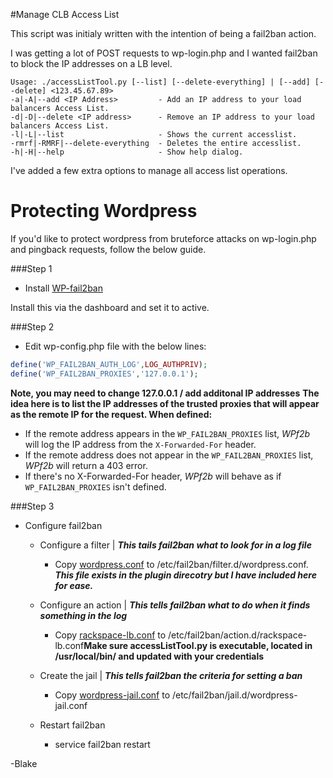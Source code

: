 #Manage CLB Access List

This script was initialy written with the intention of being a fail2ban action.

I was getting a lot of POST requests to wp-login.php and I wanted fail2ban to block the IP addresses on a LB level.

```text
Usage: ./accessListTool.py [--list] [--delete-everything] | [--add] [--delete] <123.45.67.89>
-a|-A|--add <IP Address>         - Add an IP address to your load balancers Access List.
-d|-D|--delete <IP address>      - Remove an IP address to your load balancers Access List.
-l|-L|--list                     - Shows the current accesslist.
-rmrf|-RMRF|--delete-everything  - Deletes the entire accesslist.
-h|-H|--help                     - Show help dialog.
```

I've added a few extra options to manage all access list operations.


# Protecting Wordpress

If you'd like to protect wordpress from bruteforce attacks on wp-login.php and pingback requests, follow the below guide.

###Step 1
- Install [WP-fail2ban](https://wordpress.org/plugins/wp-fail2ban/)

Install this via the dashboard and set it to active.

###Step 2
- Edit wp-config.php file with the below lines:

```php
define('WP_FAIL2BAN_AUTH_LOG',LOG_AUTHPRIV);
define('WP_FAIL2BAN_PROXIES','127.0.0.1');
```
**Note, you may need to change 127.0.0.1 / add additonal IP addresses**
**The idea here is to list the IP addresses of the trusted proxies that will appear as the remote IP for the request. When defined:**
* If the remote address appears in the `WP_FAIL2BAN_PROXIES` list, *WPf2b* will log the IP address from the `X-Forwarded-For` header.
* If the remote address does not appear in the `WP_FAIL2BAN_PROXIES` list, *WPf2b* will return a 403 error.
* If there's no X-Forwarded-For header, *WPf2b* will behave as if `WP_FAIL2BAN_PROXIES` isn't defined.

###Step 3 
- Configure fail2ban

  - Configure a filter | **_This tails fail2ban what to look for in a log file_**
    - Copy [wordpress.conf](filter.d/wordpress.conf) to /etc/fail2ban/filter.d/wordpress.conf. **_This file exists in the plugin direcotry but I have included here for ease._**

  - Configure an action | **_This tells fail2ban what to do when it finds something in the log_**
    - Copy [rackspace-lb.conf](action.d/rackspace-lb.conf) to /etc/fail2ban/action.d/rackspace-lb.conf**Make sure accessListTool.py is executable, located in /usr/local/bin/ and updated with your credentials**

  - Create the jail | **_This tells fail2ban the criteria for setting a ban_**
    - Copy [wordpress-jail.conf](jail.d/wordpress-jail.conf) to /etc/fail2ban/jail.d/wordpress-jail.conf

  - Restart fail2ban
    - service fail2ban restart 



-Blake

